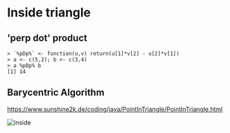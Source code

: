 # Inside triangle


## 'perp dot' product 

```
> `%pDp%` <- function(u,v) return(u[1]*v[2] - u[2]*v[1])
> a <- c(5,2); b <- c(3,4)
> a %pDp% b
[1] 14
```
## Barycentric Algorithm

https://www.sunshine2k.de/coding/java/PointInTriangle/PointInTriangle.html

![inside](https://github.com/user-attachments/assets/efaf6667-712e-4702-a346-20ef5ce54823)

```

```

```

```
